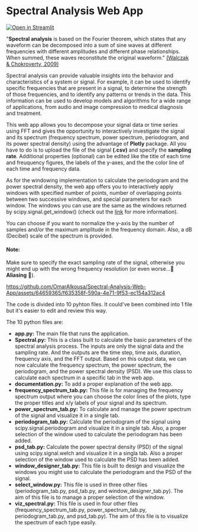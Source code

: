 # Spectral Analysis Web App

[![**Open in Streamlit**](https://static.streamlit.io/badges/streamlit_badge_black_white.svg)](https://omaralkousa-spectral-analysis-web-app-app-yfnwbj.streamlit.app/)

"**Spectral analysis** is based on the Fourier theorem, which states that any waveform can be decomposed into a sum of sine waves at different frequencies with different amplitudes and different phase relationships. When summed, these waves reconstitute the original waveform." [(Walczak & Chokroverty, 2009)](https://doi.org/10.1016/B978-0-7506-7584-0.00012-4)

Spectral analysis can provide valuable insights into the behavior and characteristics of a system or signal. For example, it can be used to identify specific frequencies that are present in a signal, to determine the strength of those frequencies, and to identify any patterns or trends in the data. This information can be used to develop models and algorithms for a wide range of applications, from audio and image compression to medical diagnosis and treatment.

This web app allows you to decompose your signal data or time series using FFT and gives the opportunity to interactively investigate the signal and its spectrum (frequency spectrum, power spectrum, periodogram, and its power spectral density) using the advantage of **Plotly** package. All you have to do is to upload the file of the signal **(.csv)** and specify the **sampling rate**. Additional properties (optional) can be edited like the title of each time and freuquency figures, the labels of the y-axes, and the the color line of each time and frequency data.

As for the windowing implementation to calculate the periodogram and the power spectral density, the web app offers you to interactively apply windows with specified number of points, number of overlapping points between two successive windows, and special parameters for each window. The windows you can use are the same as the windows returned by scipy.signal.get_window() (check out the [link](https://docs.scipy.org/doc/scipy/reference/generated/scipy.signal.get_window.html) for more information).

You can choose if you want to normalize the y-axis by the number of samples and/or the maximum amplitude in the frequency domain. Also, a dB (Decibel) scale of the spectrum is provided.

#### Note:
Make sure to specify the exact sampling rate of the signal, otherwise you might end up with the wrong frequency resolution (or even worse...👻 **Aliasing** 👻).

https://github.com/OmarAlkousa/Spectral-Analysis-Web-App/assets/64659365/f635358f-590a-4e71-9f53-ec154a312ac4

The code is divided into 10 pyhton files. It could've been combined into 1 file but it's easier to edit and review this way.

The 10 python files are:
- **app.py:** The main file that runs the application.
- **Spectral.py:** This is a class built to calculate the basic parameters of the spectral analysis process. The inputs are only the signal data and the sampling rate. And the outputs are the time step, time axis, duration, frequency axis, and the FFT output. Based on this output data, we can now calculate the frequency spectrum, the power spectrum, the periodogram, and the power spectral density (PSD). We use this class to calculate each spectrum in a specific tab in the web app.
- **documentation.py:** To add a proper explanation of the web app.
- **frequency_spectrum_tab.py:** This file is for managing the frequency spectrum output where you can choose the color lines of the plots, type the proper titles and x/y labels of your signal and its spectrum.
- **power_spectrum_tab.py:** To calculate and manage the power spectrum of the signal and visualize it in a single tab.
- **periodogram_tab.py:** Calculate the periodogram of the signal using scipy.signal.periodogram and visualize it in a single tab. Also, a proper selection of the window used to calculate the periodogram has been added.
- **psd_tab.py:** Calculate the power spectral density (PSD) of the signal using scipy.signal.welch and visualize it in a singla tab. Also a proper selection of the window used to calculate the PSD has been added.
- **window_designer_tab.py:** This file is built to design and visualize the windows you might use to calculate the periodogram and the PSD of the signal.
- **select_window.py:** This file is used in three other files (periodogram_tab.py, psd_tab.py, and window_designer_tab.py). The aim of this file is to manage a proper selection of the window.
- **viz_spectral.py:** This file is used in four other files (frequency_spectrum_tab.py, power_spectrum_tab.py, periodogram_tab.py, and psd_tab.py). The aim of this file is to visualize the spectrum of each type easily.
